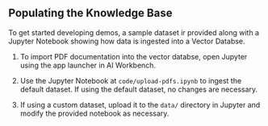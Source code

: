 ## Populating the Knowledge Base

To get started developing demos, a sample dataset ir provided along with a Jupyter Notebook showing how data is ingested into a Vector Databse.

  1. To import PDF documentation into the vector databse, open Jupyter using the app launcher in AI Workbench.

  1. Use the Jupyter Notebook at `code/upload-pdfs.ipynb` to ingest the default dataset. If using the default dataset, no changes are necessary.

  1. If using a custom dataset, upload it to the `data/` directory in Jupyter and modify the provided notebook as necessary.
